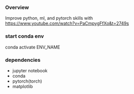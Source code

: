 ### Overview
Improve python, ml, and pytorch skills with
https://www.youtube.com/watch?v=PaCmpygFfXo&t=2749s

### start conda env
conda activate ENV_NAME

### dependencies
- jupyter notebook
- conda
- pytorch(torch)
- matplotlib
